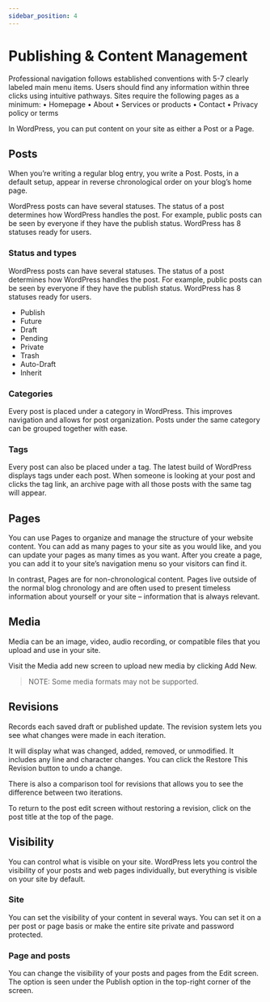 ```yaml
---
sidebar_position: 4
---
```


# Publishing & Content Management

Professional navigation follows established conventions with 5-7 clearly labeled main menu items. Users should find any information within three
clicks using intuitive pathways. Sites require the following pages as a minimum:
• Homepage
• About
• Services or products
• Contact
• Privacy policy or terms

In WordPress, you can put content on your site as either a Post or a Page.

## Posts
When you’re writing a regular blog entry, you write a Post. Posts, in a default setup, appear in reverse chronological order on your blog’s home page.

WordPress posts can have several statuses. The status of a post determines how WordPress handles the post. For example, public posts can be seen by everyone if they have the publish status. WordPress has 8 statuses ready for users.

### Status and types
WordPress posts can have several statuses. The status of a post determines how WordPress handles the post. For example, public posts can be seen by everyone if they have the publish status. WordPress has 8 statuses ready for users.

* Publish
* Future
* Draft
* Pending
* Private
* Trash
* Auto-Draft
* Inherit

### Categories
Every post is placed under a category in WordPress. This improves navigation and allows for post organization. Posts under the same category can be grouped together with ease.

### Tags
Every post can also be placed under a tag. The latest build of WordPress displays tags under each post. When someone is looking at your post and clicks the tag link, an archive page with all those posts with the same tag will appear. 

## Pages
You can use Pages to organize and manage the structure of your website content. You can add as many pages to your site as you would like, and you can update your pages as many times as you want.
After you create a page, you can add it to your site’s navigation menu so your visitors can find it.

In contrast, Pages are for non-chronological content. Pages live outside of the normal blog chronology and are often used to present timeless information about yourself or your site – information that is always relevant.

## Media
Media can be an image, video, audio recording, or compatible files that you upload and use in your site. 

Visit the Media add new screen to upload new media by clicking Add New.
> NOTE: Some media formats may not be supported.
## Revisions

Records each saved draft or published update. The revision system lets you see what changes were made in each iteration.

It will display what was changed, added, removed, or unmodified. It includes any line and character changes. You can click the Restore This Revision button to undo a change.

There is also a comparison tool for revisions that allows you to see the difference between two iterations.

To return to the post edit screen without restoring a revision, click on the post title at the top of the page.

## Visibility
You can control what is visible on your site. WordPress lets you control the visibility of your posts and web pages individually, but everything is visible on your site by default.

### Site
You can set the visibility of your content in several ways. You can set it on a per post or page basis or make the entire site private and password protected.

### Page and posts
You can change the visibility of your posts and pages from the Edit screen. The option is seen under the Publish option in the top-right corner of the screen.
